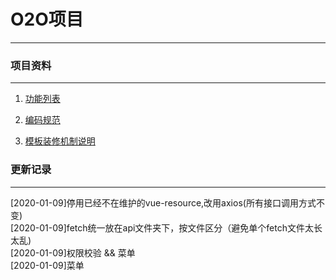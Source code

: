 # O2O项目
---


### 项目资料
---
1. [功能列表](doc/todolist.md "功能列表")

2. [编码规范](doc/coding.md "编码规范")

3. [模板装修机制说明](doc/diy.md "模板装修机制说明")


### 更新记录
---
[2020-01-09]停用已经不在维护的vue-resource,改用axios(所有接口调用方式不变)   
[2020-01-09]fetch统一放在api文件夹下，按文件区分（避免单个fetch文件太长太乱)  
[2020-01-09]权限校验 && 菜单  
[2020-01-09]菜单 
